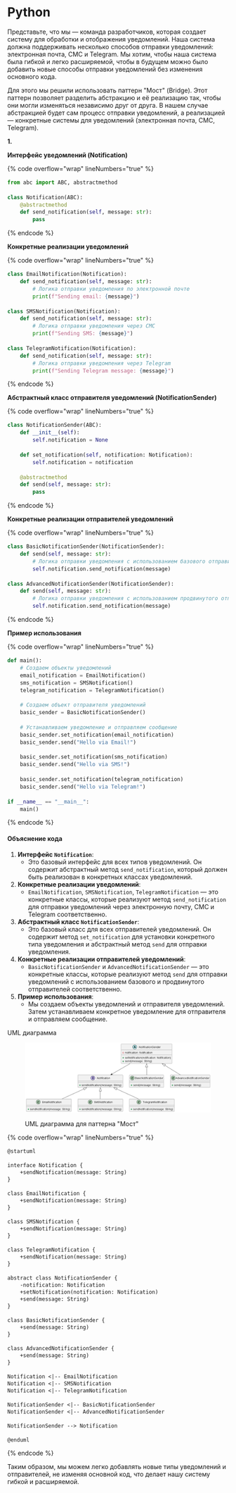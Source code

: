 # Python

Представьте, что мы — команда разработчиков, которая создает систему для обработки и отображения уведомлений. Наша система должна поддерживать несколько способов отправки уведомлений: электронная почта, СМС и Telegram. Мы хотим, чтобы наша система была гибкой и легко расширяемой, чтобы в будущем можно было добавить новые способы отправки уведомлений без изменения основного кода.

Для этого мы решили использовать паттерн "Мост" (Bridge). Этот паттерн позволяет разделить абстракцию и её реализацию так, чтобы они могли изменяться независимо друг от друга. В нашем случае абстракцией будет сам процесс отправки уведомлений, а реализацией — конкретные системы для уведомлений (электронная почта, СМС, Telegram).

**1.**&#x20;

**Интерфейс уведомлений (Notification)**

{% code overflow="wrap" lineNumbers="true" %}
```python
from abc import ABC, abstractmethod

class Notification(ABC):
    @abstractmethod
    def send_notification(self, message: str):
        pass
```
{% endcode %}

**Конкретные реализации уведомлений**

{% code overflow="wrap" lineNumbers="true" %}
```python
class EmailNotification(Notification):
    def send_notification(self, message: str):
        # Логика отправки уведомления по электронной почте
        print(f"Sending email: {message}")

class SMSNotification(Notification):
    def send_notification(self, message: str):
        # Логика отправки уведомления через СМС
        print(f"Sending SMS: {message}")

class TelegramNotification(Notification):
    def send_notification(self, message: str):
        # Логика отправки уведомления через Telegram
        print(f"Sending Telegram message: {message}")
```
{% endcode %}

**Абстрактный класс отправителя уведомлений (NotificationSender)**

{% code overflow="wrap" lineNumbers="true" %}
```python
class NotificationSender(ABC):
    def __init__(self):
        self.notification = None

    def set_notification(self, notification: Notification):
        self.notification = notification

    @abstractmethod
    def send(self, message: str):
        pass
```
{% endcode %}

**Конкретные реализации отправителей уведомлений**

{% code overflow="wrap" lineNumbers="true" %}
```python
class BasicNotificationSender(NotificationSender):
    def send(self, message: str):
        # Логика отправки уведомления с использованием базового отправителя
        self.notification.send_notification(message)

class AdvancedNotificationSender(NotificationSender):
    def send(self, message: str):
        # Логика отправки уведомления с использованием продвинутого отправителя
        self.notification.send_notification(message)
```
{% endcode %}

**Пример использования**

{% code overflow="wrap" lineNumbers="true" %}
```python
def main():
    # Создаем объекты уведомлений
    email_notification = EmailNotification()
    sms_notification = SMSNotification()
    telegram_notification = TelegramNotification()

    # Создаем объект отправителя уведомлений
    basic_sender = BasicNotificationSender()

    # Устанавливаем уведомление и отправляем сообщение
    basic_sender.set_notification(email_notification)
    basic_sender.send("Hello via Email!")

    basic_sender.set_notification(sms_notification)
    basic_sender.send("Hello via SMS!")

    basic_sender.set_notification(telegram_notification)
    basic_sender.send("Hello via Telegram!")

if __name__ == "__main__":
    main()
```
{% endcode %}

#### Объяснение кода

1. **Интерфейс `Notification`**:
   * Это базовый интерфейс для всех типов уведомлений. Он содержит абстрактный метод `send_notification`, который должен быть реализован в конкретных классах уведомлений.
2. **Конкретные реализации уведомлений**:
   * `EmailNotification`, `SMSNotification`, `TelegramNotification` — это конкретные классы, которые реализуют метод `send_notification` для отправки уведомлений через электронную почту, СМС и Telegram соответственно.
3. **Абстрактный класс `NotificationSender`**:
   * Это базовый класс для всех отправителей уведомлений. Он содержит метод `set_notification` для установки конкретного типа уведомления и абстрактный метод `send` для отправки уведомления.
4. **Конкретные реализации отправителей уведомлений**:
   * `BasicNotificationSender` и `AdvancedNotificationSender` — это конкретные классы, которые реализуют метод `send` для отправки уведомлений с использованием базового и продвинутого отправителей соответственно.
5. **Пример использования**:
   * Мы создаем объекты уведомлений и отправителя уведомлений. Затем устанавливаем конкретное уведомление для отправителя и отправляем сообщение.



UML диаграмма

<figure><img src="../../../../../.gitbook/assets/image (2) (1) (1) (1) (1) (1) (1) (1) (1) (1) (1) (1) (1) (1) (1).png" alt=""><figcaption><p>UML диаграмма для паттерна "Мост"</p></figcaption></figure>

{% code overflow="wrap" lineNumbers="true" %}
```plant-uml
@startuml

interface Notification {
    +sendNotification(message: String)
}

class EmailNotification {
    +sendNotification(message: String)
}

class SMSNotification {
    +sendNotification(message: String)
}

class TelegramNotification {
    +sendNotification(message: String)
}

abstract class NotificationSender {
    -notification: Notification
    +setNotification(notification: Notification)
    +send(message: String)
}

class BasicNotificationSender {
    +send(message: String)
}

class AdvancedNotificationSender {
    +send(message: String)
}

Notification <|-- EmailNotification
Notification <|-- SMSNotification
Notification <|-- TelegramNotification

NotificationSender <|-- BasicNotificationSender
NotificationSender <|-- AdvancedNotificationSender

NotificationSender --> Notification

@enduml

```
{% endcode %}



Таким образом, мы можем легко добавлять новые типы уведомлений и отправителей, не изменяя основной код, что делает нашу систему гибкой и расширяемой.
